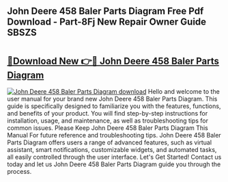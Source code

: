 ## John Deere 458 Baler Parts Diagram Free Pdf Download - Part-8Fj New Repair Owner Guide SBSZS

# <h2><a href="http://dfk3u7d.blite.top/?on=John+Deere+458+Baler+Parts+Diagram">🔗Download New 👉🔴 John Deere 458 Baler Parts Diagram</a></h2>

[![John Deere 458 Baler Parts Diagram download](https://i.imgur.com/lujVjoI.png)](http://dfk3u7d.blite.top/?on=John+Deere+458+Baler+Parts+Diagram)
Hello and welcome to the user manual for your brand new John Deere 458 Baler Parts Diagram. This guide is specifically designed to familiarize you with the features, functions, and benefits of your product. You will find step-by-step instructions for installation, usage, and maintenance, as well as troubleshooting tips for common issues. Please Keep John Deere 458 Baler Parts Diagram This Manual For future reference and troubleshooting tips. John Deere 458 Baler Parts Diagram offers users a range of advanced features, such as virtual assistant, smart notifications, customizable widgets, and automated tasks, all easily controlled through the user interface. Let's Get Started! Contact us today and let us John Deere 458 Baler Parts Diagram guide you through the process.
